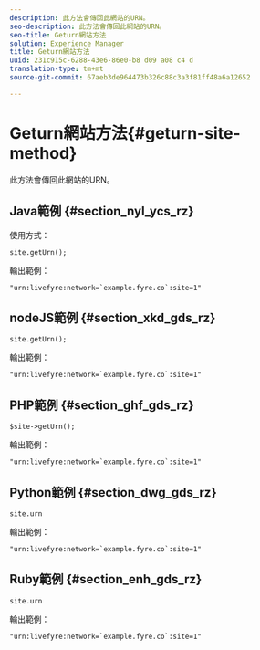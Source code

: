 ```yaml
---
description: 此方法會傳回此網站的URN。
seo-description: 此方法會傳回此網站的URN。
seo-title: Geturn網站方法
solution: Experience Manager
title: Geturn網站方法
uuid: 231c915c-6288-43e6-86e0-b8 d09 a08 c4 d
translation-type: tm+mt
source-git-commit: 67aeb3de964473b326c88c3a3f81ff48a6a12652

---
```



# Geturn網站方法{#geturn-site-method}

此方法會傳回此網站的URN。

## Java範例 {#section_nyl_ycs_rz}

使用方式：

```
site.getUrn();
```

輸出範例：

```
"urn:livefyre:network=`example.fyre.co`:site=1" 
```

## nodeJS範例 {#section_xkd_gds_rz}

```
site.getUrn(); 
```

輸出範例：

```
"urn:livefyre:network=`example.fyre.co`:site=1" 
```

## PHP範例 {#section_ghf_gds_rz}

```
$site->getUrn(); 
```

輸出範例：

```
"urn:livefyre:network=`example.fyre.co`:site=1" 
```

## Python範例 {#section_dwg_gds_rz}

```
site.urn 
```

輸出範例：

```
"urn:livefyre:network=`example.fyre.co`:site=1" 
```

## Ruby範例 {#section_enh_gds_rz}

```
site.urn 
```

輸出範例：

```
"urn:livefyre:network=`example.fyre.co`:site=1"
```

